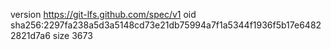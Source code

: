 version https://git-lfs.github.com/spec/v1
oid sha256:2297fa238a5d3a5148cd73e21db75994a7f1a5344f1936f5b17e64822821d7a6
size 3673
